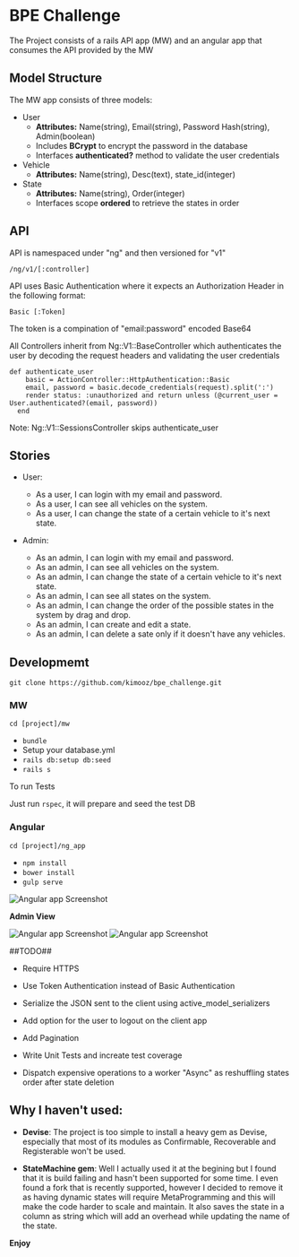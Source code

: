 # BPE Challenge
The Project consists of a rails API app (MW) and an angular app that consumes the API provided by the MW

## Model Structure
The MW app consists of three models:

* User
	* **Attributes:** Name(string), Email(string), Password Hash(string), Admin(boolean)
	* Includes **BCrypt** to encrypt the password in the database
	* Interfaces **authenticated?** method to validate the user credentials
* Vehicle
	* **Attributes:** Name(string), Desc(text), state_id(integer)
* State
	* **Attributes:** Name(string), Order(integer)
	* Interfaces scope **ordered** to retrieve the states in order

## API
API is namespaced under "ng" and then versioned for "v1"

`/ng/v1/[:controller]`

API uses Basic Authentication where it expects an Authorization Header in the following format: 

`Basic [:Token]`

The token is a compination of "email:password" encoded Base64

All Controllers inherit from Ng::V1::BaseController which authenticates the user by decoding the request headers and validating the user credentials

```
def authenticate_user
    basic = ActionController::HttpAuthentication::Basic
    email, password = basic.decode_credentials(request).split(':')
    render status: :unauthorized and return unless (@current_user = User.authenticated?(email, password))
  end
```

Note: Ng::V1::SessionsController skips authenticate_user 

## Stories

* User:
	* As a user, I can login with my email and password.
	* As a user, I can see all vehicles on the system.
	* As a user, I can change the state of a certain vehicle to it's next state.

* Admin:
	* As an admin, I can login with my email and password.
	* As an admin, I can see all vehicles on the system.
	* As an admin, I can change the state of a certain vehicle to it's next state.
	* As an admin, I can see all states on the system.
	* As an admin, I can change the order of the possible states in the system by drag and drop.
	* As an admin, I can create and edit a state.
	* As an admin, I can delete a sate only if it doesn't have any vehicles.

## Developmemt
`git clone https://github.com/kimooz/bpe_challenge.git`

### MW

`cd [project]/mw`

* `bundle`
* Setup your database.yml
* `rails db:setup db:seed`
* `rails s`

To run Tests

Just run `rspec`, it will prepare and seed the test DB

### Angular

`cd [project]/ng_app`

* `npm install`
* `bower install`
* `gulp serve`

![Angular app Screenshot](https://s28.postimg.org/xomsiom7h/Screen_Shot_2016_12_15_at_6_31_44_PM.png)

**Admin View**

![Angular app Screenshot](https://s28.postimg.org/epl22j4xp/Screen_Shot_2016_12_15_at_6_35_24_PM.png)
![Angular app Screenshot](https://s28.postimg.org/5vu5lfhz1/Screen_Shot_2016_12_15_at_6_35_32_PM.png)

##TODO##

* Require HTTPS

* Use Token Authentication instead of Basic Authentication

* Serialize the JSON sent to the client using active_model_serializers

* Add option for the user to logout on the client app

* Add Pagination 

* Write Unit Tests and increate test coverage

* Dispatch expensive operations to a worker "Async" as reshuffling states order after state deletion


## Why I haven't used:

* **Devise**: The project is too simple to install a heavy gem as Devise, especially that most of its modules as Confirmable, Recoverable and Registerable won't be used.

* **StateMachine gem**: Well I actually used it at the begining but I found that it is build failing and hasn't been supported for some time. I even found a fork that is recently supported, however I decided to remove it as having dynamic states will require MetaProgramming and this will make the code harder to scale and maintain. It also saves the state in a column as string which will add an overhead while updating the name of the state.


**Enjoy**
